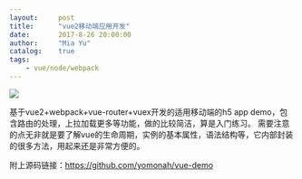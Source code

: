 ```yaml
---
layout:     post
title:      "vue2移动端应用开发"
date:       2017-8-26 20:00:00
author:     "Mia Yu"
catalog: 	true
tags:
    - vue/node/webpack
---
```


![](https://yomonah.github.io/img/article-img/article/vue-webapp.gif)

基于vue2+webpack+vue-router+vuex开发的适用移动端的h5 app demo，包含路由的处理，上拉加载更多等功能，做的比较简洁，算是入门练习。
需要注意的点无非就是要了解vue的生命周期，实例的基本属性，语法结构等，它内部封装的很多方法，用起来还是非常方便的。

附上源码链接：https://github.com/yomonah/vue-demo